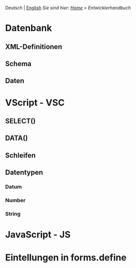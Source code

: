<!-- TITLE: Entwicklerhandbuch-->
<!-- SUBTITLE: APIs im VisionR System -->

Deutsch | [English](../en/developer-guide)
*Sie sind hier: [Home](/home) > Entwicklerhandbuch*

# Datenbank
## XML-Definitionen
## Schema
## Daten

# VScript - VSC
## SELECT()
## DATA()
## Schleifen
## Datentypen
### Datum
### Number
### String
# JavaScript - JS
# Eintellungen in forms.define